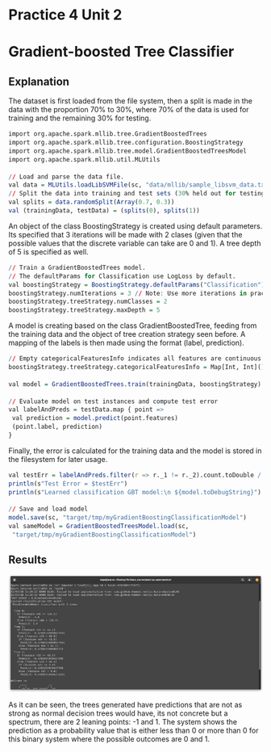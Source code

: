 # Practice 4 Unit 2
# Gradient-boosted Tree Classifier

## Explanation

The dataset is first loaded from the file system, then a split is made in the data with the proportion 70% to 30%, where 70% of the data is used for training and the remaining 30% for testing.

```r
import org.apache.spark.mllib.tree.GradientBoostedTrees
import org.apache.spark.mllib.tree.configuration.BoostingStrategy
import org.apache.spark.mllib.tree.model.GradientBoostedTreesModel
import org.apache.spark.mllib.util.MLUtils
 
// Load and parse the data file.
val data = MLUtils.loadLibSVMFile(sc, "data/mllib/sample_libsvm_data.txt")
// Split the data into training and test sets (30% held out for testing)
val splits = data.randomSplit(Array(0.7, 0.3))
val (trainingData, testData) = (splits(0), splits(1))
```

An object of the class BoostingStrategy is created using default parameters. Its specified that 3 iterations will be made with 2 clases (given that the possible values that the discrete variable can take are 0 and 1). A tree depth of 5 is specified as well.

```r
// Train a GradientBoostedTrees model.
// The defaultParams for Classification use LogLoss by default.
val boostingStrategy = BoostingStrategy.defaultParams("Classification")
boostingStrategy.numIterations = 3 // Note: Use more iterations in practice.
boostingStrategy.treeStrategy.numClasses = 2
boostingStrategy.treeStrategy.maxDepth = 5
```

A model is creating based on the class GradientBoostedTree, feeding from the training data and the object of tree creation strategy seen before. A mapping of the labels is then made using the format (label, prediction).


```r
// Empty categoricalFeaturesInfo indicates all features are continuous.
boostingStrategy.treeStrategy.categoricalFeaturesInfo = Map[Int, Int]()
 
val model = GradientBoostedTrees.train(trainingData, boostingStrategy)
 
// Evaluate model on test instances and compute test error
val labelAndPreds = testData.map { point =>
 val prediction = model.predict(point.features)
 (point.label, prediction)
}
```

Finally, the error is calculated for the training data and the model is stored in the filesystem for later usage.

```r
val testErr = labelAndPreds.filter(r => r._1 != r._2).count.toDouble / testData.count()
println(s"Test Error = $testErr")
println(s"Learned classification GBT model:\n ${model.toDebugString}")
 
// Save and load model
model.save(sc, "target/tmp/myGradientBoostingClassificationModel")
val sameModel = GradientBoostedTreesModel.load(sc,
 "target/tmp/myGradientBoostingClassificationModel")
```


## Results
![](https://github.com/gregorio1297/DatosMasivos/blob/Unit2/Practices/Practice4/practice4_results.png)

As it can be seen, the trees generated have predictions that are not as strong as normal decision trees would have, its not concrete but a spectrum, there are 2 leaning points: -1 and 1. The system shows the prediction as a probability value that is either less than 0 or more than 0 for this binary system where the possible outcomes are 0 and 1.
